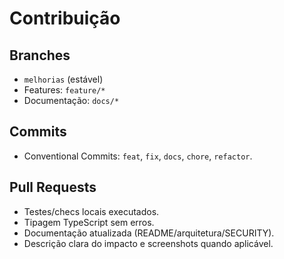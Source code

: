 # Contribuição

## Branches
- `melhorias` (estável)
- Features: `feature/*`
- Documentação: `docs/*`

## Commits
- Conventional Commits: `feat`, `fix`, `docs`, `chore`, `refactor`.

## Pull Requests
- Testes/checs locais executados.
- Tipagem TypeScript sem erros.
- Documentação atualizada (README/arquitetura/SECURITY).
- Descrição clara do impacto e screenshots quando aplicável.
